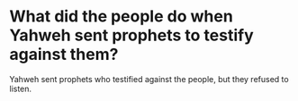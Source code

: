 # What did the people do when Yahweh sent prophets to testify against them?

Yahweh sent prophets who testified against the people, but they refused to listen.

